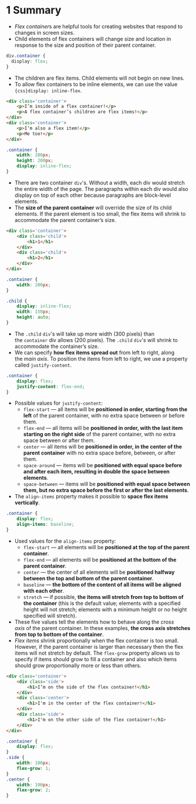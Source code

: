 # 1 Summary

- *Flex container*s are helpful tools for creating websites that respond to changes in screen sizes.
- Child elements of flex containers will change size and location in response to the size and position of their parent container.
```css title="How set the display to the Flex Container System"
div.container {  
  display: flex;  
}
```
- The children are flex items. Child elements will not begin on new lines.
- To allow flex containers to be inline elements, we can use the value `{css}display: inline-flex`.
```html
<div class='container'>
	<p>I’m inside of a flex container!</p>
	<p>A flex container’s children are flex items!</p>
</div>
<div class='container'>
	<p>I’m also a flex item!</p>
	<p>Me too!</p>
</div>
```

```css
.container {
	width: 200px;
	height: 200px;
	display: inline-flex;
}
```
- There are two container `div`'s. Without a width, each div would stretch the entire width of the page. The paragraphs within each div would also display on top of each other because paragraphs are block-level elements.
- The **size of the parent container** will override the size of its child elements. If the parent element is too small, the flex items will shrink to accommodate the parent container’s size.
```html
<div class='container'>
	<div class='child'>
		<h1>1</h1>
	</div>
	<div class='child'>
		<h1>2</h1>
	</div>
</div>
```

```css
.container {
	width: 200px;
}

.child {
	display: inline-flex;
	width: 150px;
	height: auto;
}
```
- The `.child` `div`'s will take up more width (300 pixels) than the `container` div allows (200 pixels). The `.child` `div`'s will shrink to accommodate the container’s size.
- We can specify **how flex items spread out** from left to right, along the _main axis_. To position the items from left to right, we use a property called `justify-content`.
```css info=3
.container {
	display: flex;
	justify-content: flex-end;
}
```
- Possible values for `justify-content`:
	- `flex-start` — all items will be **positioned in order, starting from the left** of the parent container, with no extra space between or before them.
	- `flex-end` — all items will be **positioned in order, with the last item starting on the right side** of the parent container, with no extra space between or after them.
	- `center` — all items will be **positioned in order, in the center of the parent container** with no extra space before, between, or after them.
	- `space-around` — items will be **positioned with equal space before and after each item, resulting in double the space between elements**.
	- `space-between` — items will be **positioned with equal space between them, but no extra space before the first or after the last elements**.
- The `align-items` property makes it possible to **space flex items vertically**.
```css info=3
.container {  
	display: flex;
	align-items: baseline;
}
```
- Used values for the `align-items` property:
	- `flex-start` — all elements will be **positioned at the top of the parent container**.
	- `flex-end` — all elements will be **positioned at the bottom of the parent container**.
	- `center` — the center of all elements will be **positioned halfway between the top and bottom of the parent container**.
	- `baseline` — **the bottom of the content of all items will be aligned with each other**.
	- `stretch` — if possible, **the items will stretch from top to bottom of the container** (this is the default value; elements with a specified height will not stretch; elements with a minimum height or no height specified will stretch).
- These five values tell the elements how to behave along the _cross axis_ of the parent container. In these examples, **the cross axis stretches from top to bottom of the container**.
- *Flex items* shrink proportionally when the flex container is too small. However, if the parent container is larger than necessary then the flex items will not stretch by default. The `flex-grow` property allows us to specify if items should grow to fill a container and also which items should grow proportionally more or less than others.
```html
<div class='container'>
	<div class='side'>
		<h1>I’m on the side of the flex container!</h1>
	</div>
	<div class='center'>
		<h1>I'm in the center of the flex container!</h1>
	</div>
	<div class='side'>
		<h1>I'm on the other side of the flex container!</h1>
	</div>
</div>
```

```css
.container {
	display: flex;
}
.side {
	width: 100px;
	flex-grow: 1;
}
.center {
	width: 100px;
	flex-grow: 2;
}
```